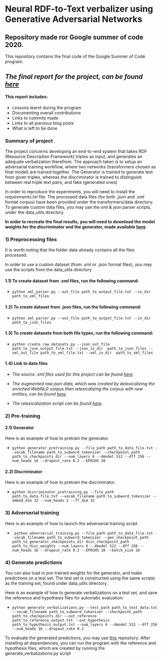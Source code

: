 # Neural RDF-to-Text verbalizer using Generative Adversarial Networks

## Repository made ror Google summer of code 2020.
This repository contains the final code of the Google Summer of Code program.

##  ***The final report for the project, can be found [here](https://medium.com/@niloypurkait/gsoc-the-final-frontier-5cf4d167ae19)***
#### This report includes:
- Lessons learnt during the program
- Documenting overall contributions
- Links to commits made
- Links to all previous blog posts
- What is left to be done

### Summary of project
The project concerns developing an end-to-end system that takes RDF (Resource Description Framework) triples as input, and generates an adequate verbalization therefrom.
The approach taken is to setup an adversarial training workflow, where two networks (transformers chosen as final model) are trained together.
The Generator is trained to generate text from given triples, whereas the discriminator is trained to distinguish between real triple text pairs, and fake (generated ones)

In order to reproduce the experiments, you will need to install the *requirements.txt* file. The processed data files (for both .json and .xml format corpus) have been provided under the transformers/data directory. To generate custom data files, you may use the xml & json parser scripts, under the data_utils directory.

**In order to recreate the final results, you will need to download the model weights for the discriminator and the generator, made available [here](https://drive.google.com/drive/folders/1BL3bMgfbSbYABHZuQpvDxi-lNwsnmXQI?usp=sharing)**
 


### 1) Preprocessing files

It is worth noting that the folder data already contains all the files processed.

In order to use a custom dataset (from .xml or .json format files), you may use the scripts from the data_utils directory

#### 1.1) To create dataset from .xml files, run the following command:
 - ```python xml_parser.py --out_file path_to_output_file.txt --in_dir path_to_xml_files ```

#### 1.2) To create dataset from .json files, run the following command:
- ``` python xml_parser.py --out_file path_to_output_file.txt --in_dir  path_to_json_files ``` 
                       
#### 1.3) To create datasets from both file types, run the following command:
 - ``` python create_raw_datasets.py --json_out_file path_to_json_output_file.txt --json_in_dir  path_to_json_files --xml_out_file path_to_xml_file.txt --xml_in_dir  path_to_xml_files ```
                 
#### 1.4) Link to data files 
- *The source .xml files used for this project can be found [here](https://github.com/ThiagoCF05/webnlg/tree/master/data/v1.5/en/train)*

- *The augmented raw json data, which was created by delexicalizing the enriched WebNLG corpus then relexicalizing the corpus with new entities, can be found [here](https://drive.google.com/drive/folders/1Q6SGvJRjZP_97o_jBkirUNpe9qmulx1N?usp=sharing).*

- *The relexicalization script can be found [here](https://github.com/ThiagoCF05/webnlg/blob/synthetic/synthetic.py)*

### 2) Pre-training

#### 2.1) Generator
Here is an example of how to pretrain the generator.

-  ``` python generator_pretraining.py --file_path path_to_data_file.txt --vocab_filename path_to_subword_tokenizer --checkpoint_path path_to_checkpoints_dir --num_layers 6 --dmodel 512 --dff 256 --num_heads 16 --dropout_rate 0.2 --EPOCHS 10 ```
  

#### 2.2) Discriminator
Here is an example of how to pretrain the discriminator.

-  ``` python discriminator_pretraining.py --file_path path_to_data_file.txt --vocab_filename path_to_subword_tokenizer --embed_dim 32 --num_heads 2 --ff_dim 32  ```
  
### 3) Adverserial training
Here is an example of how to launch the adverserial training script.

-  ``` python adverserial_training.py --file_path path_to_data_file.txt --vocab_filename path_to_subword_tokenizer --gen_checkpoint_path path_to_generator_checkpoints_dir disc_checkpoint_path path_to_disc_weights --num_layers 6 --dmodel 512 --dff 256 --num_heads 16 --dropout_rate 0.2 --EPOCHS 10 --batch_size 16```
  
### 4) Generate predictions

You can also load in pre-trained weights for the generator, and make predictions on a test set.
The test set is constructed using the same scripts as the training set, found under data_utils directory.

Here is an example of how to generate verbalizations on a test set, and save the reference and hypothesis files for automatic evaluation:

-  ``` python generate_verbalizations.py --test_path path_to_test_data.txt --vocab_filename path_to_subword_tokenizer --checkpoint_path path_to_checkpoints_dir --out_reference path_to_reference_output.txt --out_hypothesis path_to_hypothesis_output.txt --num_layers 6 --dmodel 512 --dff 256 --num_heads 16 --dropout_rate 0.2 ```
  
To evaluate the generated predictions, you may use [this](https://github.com/WebNLG/GenerationEval) repository. After installing all dependencies, you can run the program with the reference and hypothesis files, which are created by running the generate_verbalizations.py script


